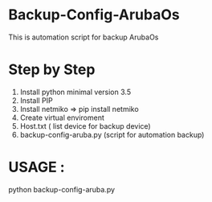 # Backup-Config-ArubaOs
This is automation script for backup ArubaOs

# Step by Step
1. Install python minimal version 3.5
2. Install PIP
3. Install netmiko => pip install netmiko
4. Create virtual enviroment
5. Host.txt ( list device for backup device)
6. backup-config-aruba.py (script for automation backup)

# USAGE :
python backup-config-aruba.py
